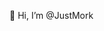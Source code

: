  👋 Hi, I’m @JustMork
 
<!---
JustMork/JustMork is a ✨ special ✨ repository because its `README.md` (this file) appears on your GitHub profile.
You can click the Preview link to take a look at your changes.
--->
